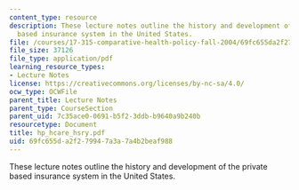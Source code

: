 ```yaml
---
content_type: resource
description: These lecture notes outline the history and development of the private
  based insurance system in the United States.
file: /courses/17-315-comparative-health-policy-fall-2004/69fc655da2f279947a3a7a4b2beaf988_hp_hcare_hsry.pdf
file_size: 37126
file_type: application/pdf
learning_resource_types:
- Lecture Notes
license: https://creativecommons.org/licenses/by-nc-sa/4.0/
ocw_type: OCWFile
parent_title: Lecture Notes
parent_type: CourseSection
parent_uid: 7c35ace0-0691-b5f2-3ddb-b9640a9b240b
resourcetype: Document
title: hp_hcare_hsry.pdf
uid: 69fc655d-a2f2-7994-7a3a-7a4b2beaf988
---
```

These lecture notes outline the history and development of the private based insurance system in the United States.